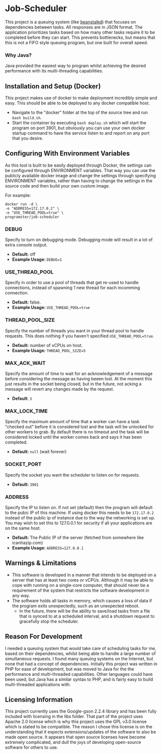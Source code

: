 Job-Scheduler
=============
This project is a queuing system (like [beanstalkd](https://kr.github.io/beanstalkd/)) that focuses on dependencies between tasks. All responses are in JSON format. The application prioritizes tasks based on how many other tasks require it to be completed before they can start. This prevents bottlenecks, but means that this is not a FIFO style queuing program, but one built for overall speed.

### Why Java?
Java provided the easiest way to program whilst achieving the desired performance with its multi-threading capabilities.

## Installation and Setup (Docker)
This project makes use of docker to make deployment incredibly simple and easy. This should be able to be deployed to any docker compatible host.
* Navigate to the "docker" folder at the top of the source tree and run `bash build.sh`.
* Start the container by executing `bash deploy.sh` which will start the program on port 3901, but obviously you can use your own docker startup command to have the service listen to and report on any port that you desire.

## Configuring With Environment Variables
As this tool is built to be easily deployed through Docker, the settings can be configured through ENVIRONMENT variables. That way you can use the publicly available docker image and change the settings through specifying ENVIRONMENT variables, rather than having to change the settings in the source code and then build your own custom image.

For example:

```
docker run -d \
-e "ADDRESS=172.17.0.2" \
-e "USE_THREAD_POOL=true" \
programster/job-scheduler
```

### DEBUG

Specify  to turn on debugging mode. Debugging mode will result in a lot of extra console output.
* **Default:** off
* **Example Usage:** `DEBUG=1`

### USE_THREAD_POOL
Specify in order to use a pool of threads that get re-used to handle connections, instead of spawning 1 new thread for each incomming connection.

* **Default:** false.
* **Example Usage:** `USE_THREAD_POOL=true`


### THREAD_POOL_SIZE
Specify the number of threads you want in your thread pool to handle requests. This does nothing if you haven't specified `USE_THREAD_POOL=true`.

* **Default:** number of vCPUs on host.
* **Example Usage:** `THREAD_POOL_SIZE=5`

### MAX_ACK_WAIT
Specify the amount of time to wait for an acknowledgement of a message before considering the message as having beeen lost. At the moment this just results in the socket being closed, but in the future, not acking a message will revert any changes made by the request.

* **Default**: `3`


### MAX_LOCK_TIME
Specify the maximum amount of time that a worker can have a task "checked out" before it is considered lost and the task will be unlocked for other workers to grab. By default there is no timeout and the task will be considered locked until the worker comes back and says it has been completed.

* **Default:** `null` (wait forever)

### SOCKET_PORT
Specify the socket you want the scheduler to listen on for requests.

* **Default:** `3901`

### ADDRESS
Specify the IP to listen on. If not set (default) then the program will default to the pubic IP of this machine.
If using docker this needs to be `172.17.0.2` instead of the public ip of instance due to the way the networking is set up. You may wish to set this to 127.0.0.1 for security if all your applications are on the same host.

* **Default:** The Public IP of the server (fetched from somewhere like icanhazip.com)
* **Example Usage:** `ADDRESS=127.0.0.1`


## Warnings & Limitations
* This software is developed in a manner that intends to be deployed on a server that has at least two cores or vCPUs. Although it may be able to cope with running on a single-core computer, that should never be a requirement of the system that restricts the software development in any way.
* The software holds all tasks in memory, which causes a loss of data if the program exits unexpectedly, such as an unexpected reboot.
  * In the future, there will be the ability to save/load tasks from a file that is synced to at a scheduled interval, and a shutdown request to gracefully stop the scheduler.

## Reason For Development
I needed a queuing system that would take care of scheduling tasks for me, based on their dependencies, whilst being able to handle a large number of simultaneous requests. I found many queuing systems on the Internet, but none that had a concept of dependencies. Initially this project was written in PHP for ease of development, but was moved to Java for the the performance and multi-threaded capabilities. Other languages could have been used, but Java has a similar syntax to PHP, and is fairly easy to build multi-threaded applications with.

## Licensing Information
This project currently uses the Google-gson 2.2.4 library and has been fully included with licensing in the libs folder. That part of the project uses Apache 2.0 license which is why this project uses the GPL v3.0 license which is stated to be compatible. The reason I chose this license is on the understanding that it expects extensions/updates of the software to also be made open source. It appears that open source licenses have become extremely complicated, and dull the joys of developing open-source software for others to use.
